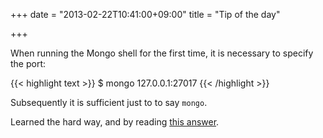 +++
date = "2013-02-22T10:41:00+09:00"
title = "Tip of the day"

+++

When running the Mongo shell for the first time, it is necessary to specify the port:

{{< highlight text >}}
$ mongo 127.0.0.1:27017
{{< /highlight >}}

Subsequently it is sufficient just to to say `mongo`.

Learned the hard way, and by reading [this answer](http://stackoverflow.com/a/8509918).
